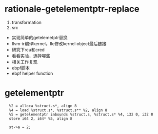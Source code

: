 # rationale-getelementptr-replace

1. transformation
2. src


- 实现简单的getelemetptr替换
- llvm-ir编译kernel，llc修改kernel object最后链接
- 研究下rcu和cred
- 看看实验，选择哪些
- 相关工作复现
- ebpf脚本
- ebpf helper function

# getelementptr

```
  %2 = alloca %struct.s*, align 8
  %4 = load %struct.s*, %struct.s** %2, align 8
  %5 = getelementptr inbounds %struct.s, %struct.s* %4, i32 0, i32 0
  store i64 2, i64* %5, align 8

  st->a = 2;
```